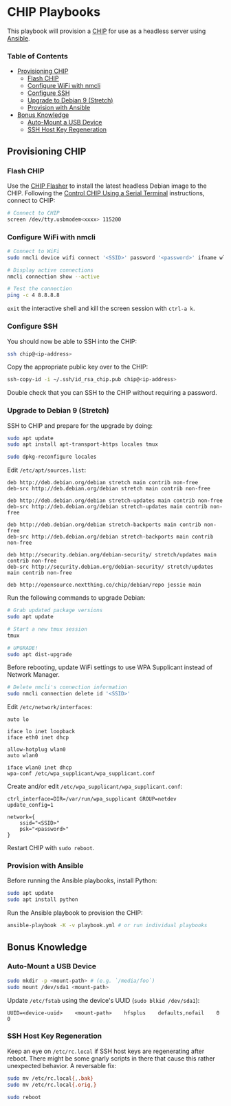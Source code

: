 # CHIP Playbooks

This playbook will provision a [CHIP](https://getchip.com) for use as a headless server using [Ansible](https://www.ansible.com).

### Table of Contents

- [Provisioning CHIP](#provisioning-chip)
	- [Flash CHIP](#flash-chip)
	- [Configure WiFi with nmcli](#configure-wifi-with-nmcli)
	- [Configure SSH](#configure-ssh)
	- [Upgrade to Debian 9 (Stretch)](#upgrade-to-debian-9--stretch-)
	- [Provision with Ansible](#provision-with-ansible)
- [Bonus Knowledge](#bonus-knowledge)
	- [Auto-Mount a USB Device](#auto-mount-a-usb-device)
	- [SSH Host Key Regeneration](#ssh-host-key-regeneration)

## Provisioning CHIP

### Flash CHIP

Use the [CHIP Flasher](http://flash.getchip.com) to install the latest headless Debian image to the CHIP. Following the [Control CHIP Using a Serial Terminal](https://docs.getchip.com/chip.html#control-chip-using-a-serial-terminal) instructions, connect to CHIP:

```sh
# Connect to CHIP
screen /dev/tty.usbmodem<xxxx> 115200
```

### Configure WiFi with nmcli

```sh
# Connect to WiFi
sudo nmcli device wifi connect '<SSID>' password '<password>' ifname wlan0

# Display active connections
nmcli connection show --active

# Test the connection
ping -c 4 8.8.8.8
```

`exit` the interactive shell and kill the screen session with `ctrl-a k`.

### Configure SSH

You should now be able to SSH into the CHIP:

```sh
ssh chip@<ip-address>
```

Copy the appropriate public key over to the CHIP:

```sh
ssh-copy-id -i ~/.ssh/id_rsa_chip.pub chip@<ip-address>
```

Double check that you can SSH to the CHIP without requiring a password.

### Upgrade to Debian 9 (Stretch)

SSH to CHIP and prepare for the upgrade by doing:

```sh
sudo apt update
sudo apt install apt-transport-https locales tmux

sudo dpkg-reconfigure locales
```

Edit `/etc/apt/sources.list`:

```text
deb http://deb.debian.org/debian stretch main contrib non-free
deb-src http://deb.debian.org/debian stretch main contrib non-free

deb http://deb.debian.org/debian stretch-updates main contrib non-free
deb-src http://deb.debian.org/debian stretch-updates main contrib non-free

deb http://deb.debian.org/debian stretch-backports main contrib non-free
deb-src http://deb.debian.org/debian stretch-backports main contrib non-free

deb http://security.debian.org/debian-security/ stretch/updates main contrib non-free
deb-src http://security.debian.org/debian-security/ stretch/updates main contrib non-free

deb http://opensource.nextthing.co/chip/debian/repo jessie main
```

Run the following commands to upgrade Debian:

```sh
# Grab updated package versions
sudo apt update

# Start a new tmux session
tmux

# UPGRADE!
sudo apt dist-upgrade
```

Before rebooting, update WiFi settings to use WPA Supplicant instead of Network Manager.

```sh
# Delete nmcli's connection information
sudo nmcli connection delete id '<SSID>'
```

Edit `/etc/network/interfaces`:

```
auto lo

iface lo inet loopback
iface eth0 inet dhcp

allow-hotplug wlan0
auto wlan0

iface wlan0 inet dhcp
wpa-conf /etc/wpa_supplicant/wpa_supplicant.conf
```

Create and/or edit `/etc/wpa_supplicant/wpa_supplicant.conf`:

```
ctrl_interface=DIR=/var/run/wpa_supplicant GROUP=netdev
update_config=1

network={
    ssid="<SSID>"
    psk="<password>"
}
```

Restart CHIP with `sudo reboot`.

### Provision with Ansible

Before running the Ansible playbooks, install Python:

```sh
sudo apt update
sudo apt install python
```

Run the Ansible playbook to provision the CHIP:

```sh
ansible-playbook -K -v playbook.yml # or run individual playbooks
```

## Bonus Knowledge

### Auto-Mount a USB Device

```sh
sudo mkdir -p <mount-path> # (e.g. `/media/foo`)
sudo mount /dev/sda1 <mount-path>
```

Update `/etc/fstab` using the device's UUID (`sudo blkid /dev/sda1`):

```
UUID=<device-uuid>    <mount-path>    hfsplus    defaults,nofail    0    0
```

### SSH Host Key Regeneration

Keep an eye on `/etc/rc.local` if SSH host keys are regenerating after reboot. There might be some gnarly scripts in there that cause this rather unexpected behavior. A reversable fix:

```sh
sudo mv /etc/rc.local{,.bak}
sudo mv /etc/rc.local{.orig,}

sudo reboot
```
